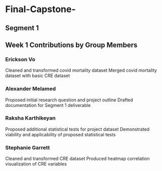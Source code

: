 # Final-Capstone-

## Segment 1

## Week 1 Contributions by Group Members
### Erickson Vo
Cleaned and transformed covid mortality dataset
Merged covid mortality dataset with basic CRE dataset
### Alexander Melamed
Proposed initial research question and project outline
Drafted documentation for Segment 1 deliverable
### Raksha Karthikeyan
Proposed additional statistical tests for project dataset
Demonstrated viability and applicability of proposed statistical tests
### Stephanie Garrett
Cleaned and transformed CRE dataset
Produced heatmap correlation visualization of CRE variables
